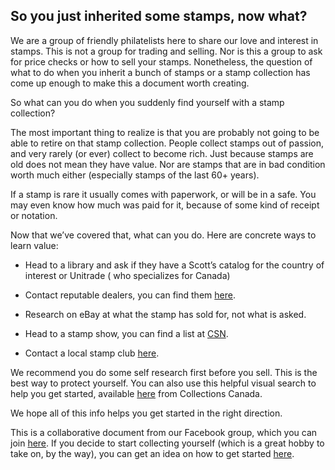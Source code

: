 ## So you just inherited some stamps, now what?

We are a group of friendly philatelists here to share our love and interest in stamps. This is not a group for trading and selling. Nor is this a group to ask for price checks or how to sell your stamps. Nonetheless, the question of what to do when you inherit a bunch of stamps or a stamp collection has come up enough to make this a document worth creating.

So what can you do when you suddenly find yourself with a stamp collection?

The most important thing to realize is that you are probably not going to be able to retire on that stamp collection. People collect stamps out of passion, and very rarely (or ever) collect to become rich. Just because stamps are old does not mean they have value. Nor are stamps that are in bad condition worth much either (especially stamps of the last 60+ years).

If a stamp is rare it usually comes with paperwork, or will be in a safe. You may even know how much was paid for it, because of some kind of receipt or notation.

Now that we’ve covered that, what can you do. Here are concrete ways to learn value:

* Head to a library and ask if they have a Scott’s catalog for the country of interest or Unitrade ( who specializes for Canada)

* Contact reputable dealers, you can find them [here](https://www.csdaonline.com/).

* Research on eBay at what the stamp has sold for, not what is asked.

* Head to a stamp show, you can find a list at [CSN](https://canadianstampnews.com/events/).

* Contact a local stamp club [here](https://canadianstampnews.com/collecting/stamp-clubs/).

We recommend you do some self research first before you sell. This is the best way to protect yourself. You can also use this helpful visual search to help you get started, available [here](http://www.collectionscanada.ca/archivianet/020117/020117030432_e.html) from Collections Canada.

We hope all of this info helps you get started in the right direction.

This is a collaborative document from our Facebook group, which you can join [here](https://www.facebook.com/groups/CollectingCanadianStamps/). If you decide to start collecting yourself (which is a great hobby to take on, by the way), you can get an idea on how to get started [here](https://www.stanleygibbons.com/blog/beginners-guide-to-stamp-collecting/).
